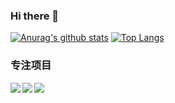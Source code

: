 ### Hi there 👋

<!--
**awamwang/awamwang** is a ✨ _special_ ✨ repository because its `README.md` (this file) appears on your GitHub profile.

Here are some ideas to get you started:

- 🔭 I’m currently working on ...
- 🌱 I’m currently learning ...
- 👯 I’m looking to collaborate on ...
- 🤔 I’m looking for help with ...
- 💬 Ask me about ...
- 📫 How to reach me: ...
- 😄 Pronouns: ...
- ⚡ Fun fact: ...
-->

[![Anurag's github stats](https://github-readme-stats.vercel.app/api?username=awamwang)](https://github.com/anuraghazra/github-readme-stats)
[![Top Langs](https://github-readme-stats.vercel.app/api/top-langs/?username=awamwang)](https://github.com/anuraghazra/github-readme-stats)

### 专注项目

<a href="https://github.com/awamwang/code-tell-you-javascript">
  <img align="left" src="https://github-readme-stats.vercel.app/api/pin/?username=awamwang&repo=code-tell-you-javascript" />
</a>
<a href="https://github.com/awamwang/koa-route-schema">
  <img align="left" src="https://github-readme-stats.vercel.app/api/pin/?username=awamwang&repo=koa-route-schema" />
</a>
<a href="https://github.com/awamwang/vue-number-directive">
  <img align="left" src="https://github-readme-stats.vercel.app/api/pin/?username=awamwang&repo=vue-number-directive" />
</a>
